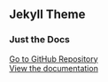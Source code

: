 ## Jekyll Theme
### Just the Docs
[Go to GitHub Repository](https://github.com/pmarsceill/just-the-docs)<br>
[View the documentation](https://pmarsceill.github.io/just-the-docs/)
